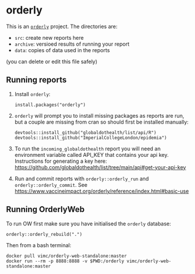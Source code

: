 # orderly

This is an [`orderly`](https://github.com/vimc/orderly) project.  The directories are:

* `src`: create new reports here
* `archive`: versioed results of running your report
* `data`: copies of data used in the reports

(you can delete or edit this file safely)

## Running reports

1. Install `orderly`:
    ```
   install.packages("orderly")
   ```
   
1. `orderly` will prompt you to install missing packages as reports are run, 
but a couple are missing from cran so should first be installed manually:
    ```
    devtools::install_github("globaldothealth/list/api/R")
    devtools::install_github("ImperialCollegeLondon/epidemia")
    ```

1. To run the `incoming_globaldothealth` report you will need an environment variable called API_KEY 
that contains your api key. Instructions for generating a key here: https://github.com/globaldothealth/list/tree/main/api#get-your-api-key

1. Run and commit reports with `orderly::orderly_run` and `orderly::orderly_commit`. See https://www.vaccineimpact.org/orderly/reference/index.html#basic-use

## Running OrderlyWeb

To run OW first make sure you have initialised the `orderly` database:

    orderly::orderly_rebuild(".")
    
Then from a bash terminal:
```
docker pull vimc/orderly-web-standalone:master
docker run --rm -p 8888:8888 -v $PWD:/orderly vimc/orderly-web-standalone:master
```
